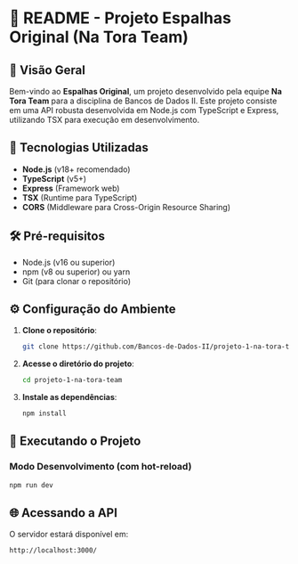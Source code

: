 # 📝 README - Projeto Espalhas Original (Na Tora Team)

## 📌 Visão Geral

Bem-vindo ao **Espalhas Original**, um projeto desenvolvido pela equipe **Na Tora Team** para a disciplina de Bancos de Dados II. Este projeto consiste em uma API robusta desenvolvida em Node.js com TypeScript e Express, utilizando TSX para execução em desenvolvimento.

## 🚀 Tecnologias Utilizadas

- **Node.js** (v18+ recomendado)
- **TypeScript** (v5+)
- **Express** (Framework web)
- **TSX** (Runtime para TypeScript)
- **CORS** (Middleware para Cross-Origin Resource Sharing)

## 🛠️ Pré-requisitos

- Node.js (v16 ou superior)
- npm (v8 ou superior) ou yarn
- Git (para clonar o repositório)

## ⚙️ Configuração do Ambiente

1. **Clone o repositório**:
   ```bash
   git clone https://github.com/Bancos-de-Dados-II/projeto-1-na-tora-team.git
   ```

2. **Acesse o diretório do projeto**:
   ```bash
   cd projeto-1-na-tora-team
   ```

3. **Instale as dependências**:
   ```bash
   npm install
   ```

## 🏃 Executando o Projeto

### Modo Desenvolvimento (com hot-reload)
```bash
npm run dev
```

## 🌐 Acessando a API
O servidor estará disponível em:
```
http://localhost:3000/
```
